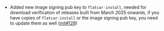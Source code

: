 - Added new image signing pub key to `flatcar-install`, needed for download verification of releases built from March 2025 onwards, if you have copies of `flatcar-install` or the image signing pub key, you need to update them as well ([init#129](https://github.com/flatcar/init/pull/129))
